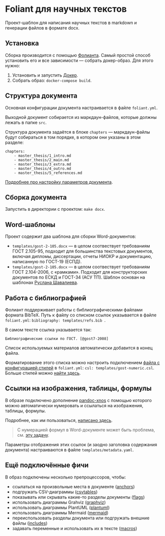 # Foliant для научных текстов

Проект-шаблон для написания научных текстов в markdown и генерации файлов в формате docx.

## Установка

Сборка производится с помощью [Фолианта](http://foliant.org/). Самый простой способ установить его и все зависимости — собрать докер-образ. Для этого нужно:

1. Установить и запустить [Докер](https://docs.docker.com/).
2. Собрать образ: `docker-compose build`.

## Структура документа

Основная конфигурации документа настраивается в файле `foliant.yml`.

Выходной документ собирается из маркдаун-файлов, которые должны лежать в папке `src`.

Структура документа задаётся в блоке `chapters` — маркдаун-файлы будут собираться в том порядке, в котором они указаны в этом разделе:

```
chapters:
    - master_thesis/1_intro.md
    - master_thesis/2_main.md
    - master_thesis/3_extra.md
    - master_thesis/4_outro.md
    - master_thesis/5_references.md
```

[Подробнее про настройку параметров документа](https://foliant-docs.github.io/docs/backends/pandoc).

## Сборка документа

Запустить в директории с проектом: `make docx`.

## Word-шаблоны

Проект содержит два шаблона для сборки Word-документов:

- `templates/gost-2-105.docx` — в целом соотвествует требованиям ГОСТ 2.105-95, подходит для большинства текстовых документов, включая дипломы, диссертации, отчеты НИОКР и документацию, написанную по ГОСТ-19 (ЕСПД).
- `templates/gost-2-105.docx` — в целом соотвествует требованиям ГОСТ 2.104-2006, с «рамками». Подходит для конструкторских документов по ЕСКД и ГОСТ-34 (АСУ ТП). Шаблон основан на шаблонах [Руслана Шавалиева](mailto:shpion_kot@mail.ru).

## Работа с библиографией

Фолиант поддерживает работы с библиографическими файлами формата BibTeX. Путь к файлу со списком ссылок указывается в файле `foliant.yml`: `bibliography: templates/refs.bib `.

В самом тексте ссылка указывается так:

```
Библиографические ссылки по ГОСТ. [@gost7-2008]
```

Список используемых материалов автоматически добавится в конец файла.

Форматирование этого списка можно настроить подключением [файла с конфигурацией стилей](https://citationstyles.org) в `foliant.yml`: `csl: templates/gost-numeric.csl`. Больше стилей можно [найти здесь](https://github.com/citation-style-language/styles).

## Ссылки на изображения, таблицы, формулы

В образе подключено дополнение [pandoc-xnos](https://github.com/tomduck/pandoc-xnos) с помощью которого можно автоматически нумеровать и ссылаться на изображения, таблицы, формулы.

Подробнее, как им пользоваться, [написано здесь](https://github.com/tomduck/pandoc-fignos).

> С нумерацией формул в Word-документе может быть проблема, см. [ эту задачу](https://github.com/tomduck/pandoc-eqnos/issues/62).

Параметры отображения этих ссылок (и заодно заголовка содержания документа) настраиваются в файле `templates/metadata.yaml`.

## Ещё подключённые фичи

В образ подключены несколько препроцессоров, чтобы:

- ссылаться на произвольные места в документе ([anchors](https://foliant-docs.github.io/docs/preprocessors/anchors))
- подгружать CSV-диаграммы ([csvtables](https://foliant-docs.github.io/docs/preprocessors/csvtables/))
- показывать или скрывать какие-то разделы документы ([flags](https://foliant-docs.github.io/docs/preprocessors/flags/))
- использовать диаграммы Grahviz ([graphviz](https://foliant-docs.github.io/docs/preprocessors/graphviz/))
- использовать диаграммы PlantUML ([plantuml](https://foliant-docs.github.io/docs/preprocessors/plantuml/))
- использовать диаграммы Mermaid ([mermaid](https://foliant-docs.github.io/docs/preprocessors/mermaid/))
- переиспользовать разделы документа или подгружать внешние файлы ([includes](https://foliant-docs.github.io/docs/preprocessors/includes/))
- задавать переменные и использовать их в тексте ([macros](https://foliant-docs.github.io/docs/preprocessors/macros/))
